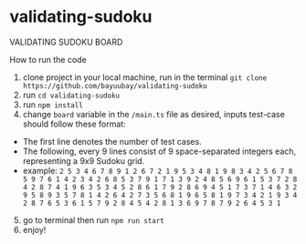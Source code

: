 # validating-sudoku
VALIDATING SUDOKU BOARD

How to run the code
1. clone project in your local machine, run in the terminal `git clone https://github.com/bayuubay/validating-sudoku`
2. run `cd validating-sudoku`
3. run `npm install`
4. change `board` variable in the `/main.ts` file as desired, inputs test-case should follow these format:
  - The first line denotes the number of test cases.
  - The following, every 9 lines consist of 9 space-separated integers each, representing a 9x9 Sudoku grid.
  - example:
   `2
    5 3 4 6 7 8 9 1 2
    6 7 2 1 9 5 3 4 8
    1 9 8 3 4 2 5 6 7
    8 5 9 7 6 1 4 2 3
    4 2 6 8 5 3 7 9 1
    7 1 3 9 2 4 8 5 6
    9 6 1 5 3 7 2 8 4
    2 8 7 4 1 9 6 3 5
    3 4 5 2 8 6 1 7 9
    2 8 6 9 4 5 1 7 3
    7 1 4 6 3 2 9 5 8
    9 3 5 7 8 1 4 2 6
    4 2 7 3 5 6 8 1 9
    6 5 8 1 9 7 3 4 2
    1 9 3 4 2 8 7 6 5
    3 6 1 5 7 9 2 8 4
    5 4 2 8 1 3 6 9 7
    8 7 9 2 6 4 5 3 1`
5. go to terminal then run `npm run start`
6. enjoy!